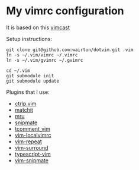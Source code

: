 My vimrc configuration
=============

It is based on this [vimcast](http://vimcasts.org/episodes/synchronizing-plugins-with-git-submodules-and-pathogen/)

Setup instructions:
```
git clone git@github.com:wairton/dotvim.git .vim
ln -s ~/.vim/vimrc ~/.vimrc
ln -s ~/.vim/gvimrc ~/.gvimrc

cd ~/.vim
git submodule init
git submodule update
```

Plugins that I use:
* [ctrlp.vim](https://github.com/kien/ctrlp.vim.git)
* [matchit](https://github.com/tmhedberg/matchit.git)
* [mru](https://github.com/vim-scripts/mru.vim.git)
* [snipmate](https://github.com/garbas/vim-snipmate.git)
* [tcomment_vim](https://github.com/tomtom/tcomment_vim.git)
* [vim-localvimrc](https://github.com/embear/vim-localvimrc.git)
* [vim-repeat](https://github.com/tpope/vim-repeat.git)
* [vim-surround](https://github.com/tpope/vim-surround.git)
* [typescript-vim](https://github.com/leafgarland/typescript-vim.git)
* [vim-snipmate](https://github.com/honza/vim-snippets.git)
